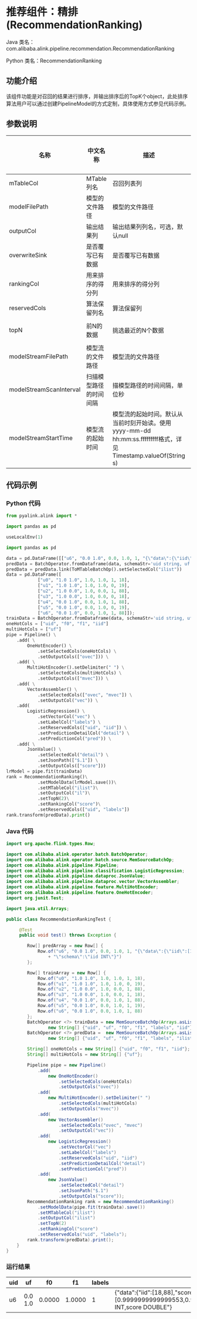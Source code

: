 # 推荐组件：精排 (RecommendationRanking)
Java 类名：com.alibaba.alink.pipeline.recommendation.RecommendationRanking

Python 类名：RecommendationRanking


## 功能介绍
该组件功能是对召回的结果进行排序，并输出排序后的TopK个object，此处排序算法用户可以通过创建PipelineModel的方式定制，具体使用方式参见代码示例。

## 参数说明

| 名称 | 中文名称 | 描述 | 类型 | 是否必须？ | 取值范围 | 默认值 |
| --- | --- | --- | --- | --- | --- | --- |
| mTableCol | MTable 列名 | 召回列表列 | String | ✓ |  |  |
| modelFilePath | 模型的文件路径 | 模型的文件路径 | String |  |  | null |
| outputCol | 输出结果列 | 输出结果列列名，可选，默认null | String |  |  | null |
| overwriteSink | 是否覆写已有数据 | 是否覆写已有数据 | Boolean |  |  | false |
| rankingCol | 用来排序的得分列 | 用来排序的得分列 | String |  |  | null |
| reservedCols | 算法保留列名 | 算法保留列 | String[] |  |  | null |
| topN | 前N的数据 | 挑选最近的N个数据 | Integer |  | x >= 1 | 10 |
| modelStreamFilePath | 模型流的文件路径 | 模型流的文件路径 | String |  |  | null |
| modelStreamScanInterval | 扫描模型路径的时间间隔 | 描模型路径的时间间隔，单位秒 | Integer |  |  | 10 |
| modelStreamStartTime | 模型流的起始时间 | 模型流的起始时间。默认从当前时刻开始读。使用yyyy-mm-dd hh:mm:ss.fffffffff格式，详见Timestamp.valueOf(String s) | String |  |  | null |


## 代码示例
### Python 代码
```python
from pyalink.alink import *

import pandas as pd

useLocalEnv(1)

import pandas as pd

data = pd.DataFrame([["u6", "0.0 1.0", 0.0, 1.0, 1, "{\"data\":{\"iid\":[18,19,88]},\"schema\":\"iid INT\"}"]])
predData = BatchOperator.fromDataframe(data, schemaStr='uid string, uf string, f0 double, f1 double, labels int, ilist string')
predData = predData.link(ToMTableBatchOp().setSelectedCol("ilist"))
data = pd.DataFrame([
            ["u0", "1.0 1.0", 1.0, 1.0, 1, 18],
			["u1", "1.0 1.0", 1.0, 1.0, 0, 19],
			["u2", "1.0 0.0", 1.0, 0.0, 1, 88],
			["u3", "1.0 0.0", 1.0, 0.0, 0, 18],
			["u4", "0.0 1.0", 0.0, 1.0, 1, 88],
			["u5", "0.0 1.0", 0.0, 1.0, 0, 19],
			["u6", "0.0 1.0", 0.0, 1.0, 1, 88]]);
trainData = BatchOperator.fromDataframe(data, schemaStr='uid string, uf string, f0 double, f1 double, labels int, iid string')
oneHotCols = ["uid", "f0", "f1", "iid"]
multiHotCols = ["uf"]
pipe = Pipeline() \
    .add( \
        OneHotEncoder() \
            .setSelectedCols(oneHotCols) \
			.setOutputCols(["ovec"])) \
    .add( \
		MultiHotEncoder().setDelimiter(" ") \
            .setSelectedCols(multiHotCols) \
            .setOutputCols(["mvec"])) \
	.add( \
		VectorAssembler() \
			.setSelectedCols(["ovec", "mvec"]) \
			.setOutputCol("vec")) \
	.add(
		LogisticRegression() \
            .setVectorCol("vec") \
			.setLabelCol("labels") \
			.setReservedCols(["uid", "iid"]) \
			.setPredictionDetailCol("detail") \
			.setPredictionCol("pred")) \
	.add( \
		JsonValue() \
			.setSelectedCol("detail") \
			.setJsonPath(["$.1"]) \
			.setOutputCols(["score"]))
lrModel = pipe.fit(trainData)
rank = RecommendationRanking()\
			.setModelData(lrModel.save())\
			.setMTableCol("ilist")\
			.setOutputCol("il")\
			.setTopN(2)\
			.setRankingCol("score")\
			.setReservedCols(["uid", "labels"])
rank.transform(predData).print()
```
### Java 代码
```java
import org.apache.flink.types.Row;

import com.alibaba.alink.operator.batch.BatchOperator;
import com.alibaba.alink.operator.batch.source.MemSourceBatchOp;
import com.alibaba.alink.pipeline.Pipeline;
import com.alibaba.alink.pipeline.classification.LogisticRegression;
import com.alibaba.alink.pipeline.dataproc.JsonValue;
import com.alibaba.alink.pipeline.dataproc.vector.VectorAssembler;
import com.alibaba.alink.pipeline.feature.MultiHotEncoder;
import com.alibaba.alink.pipeline.feature.OneHotEncoder;
import org.junit.Test;

import java.util.Arrays;

public class RecommendationRankingTest {

	 @Test
	 public void test() throws Exception {

		Row[] predArray = new Row[] {
			Row.of("u6", "0.0 1.0", 0.0, 1.0, 1, "{\"data\":{\"iid\":[18,19,88]},"
				+ "\"schema\":\"iid INT\"}")
		};

		Row[] trainArray = new Row[] {
			Row.of("u0", "1.0 1.0", 1.0, 1.0, 1, 18),
			Row.of("u1", "1.0 1.0", 1.0, 1.0, 0, 19),
			Row.of("u2", "1.0 0.0", 1.0, 0.0, 1, 88),
			Row.of("u3", "1.0 0.0", 1.0, 0.0, 1, 18),
			Row.of("u4", "0.0 1.0", 0.0, 1.0, 1, 88),
			Row.of("u5", "0.0 1.0", 0.0, 1.0, 1, 19),
			Row.of("u6", "0.0 1.0", 0.0, 1.0, 1, 88)
		};
		BatchOperator <?> trainData = new MemSourceBatchOp(Arrays.asList(trainArray),
				new String[] {"uid", "uf", "f0", "f1", "labels", "iid"});
		BatchOperator <?> predData =  new MemSourceBatchOp(Arrays.asList(predArray),
				new String[] {"uid", "uf", "f0", "f1", "labels", "ilist"});

		String[] oneHotCols = new String[] {"uid", "f0", "f1", "iid"};
		String[] multiHotCols = new String[] {"uf"};

		Pipeline pipe = new Pipeline()
			.add(
				new OneHotEncoder()
					.setSelectedCols(oneHotCols)
					.setOutputCols("ovec"))
			.add(
				new MultiHotEncoder().setDelimiter(" ")
					.setSelectedCols(multiHotCols)
					.setOutputCols("mvec"))
			.add(
				new VectorAssembler()
					.setSelectedCols("ovec", "mvec")
					.setOutputCol("vec"))
			.add(
				new LogisticRegression()
					.setVectorCol("vec")
					.setLabelCol("labels")
					.setReservedCols("uid", "iid")
					.setPredictionDetailCol("detail")
					.setPredictionCol("pred"))
			.add(
				new JsonValue()
					.setSelectedCol("detail")
					.setJsonPath("$.1")
					.setOutputCols("score"));
		RecommendationRanking rank = new RecommendationRanking()
			.setModelData(pipe.fit(trainData).save())
			.setMTableCol("ilist")
			.setOutputCol("ilist")
			.setTopN(2)
			.setRankingCol("score")
			.setReservedCols("uid", "labels");
		rank.transform(predData).print();
	}
}
```

### 运行结果
uid|uf|f0|f1|labels|ilist
---|---|---|---|------|-----
u6|0.0 1.0|0.0000|1.0000|1|{"data":{"iid":[18,88],"score":[0.9999999999999553,0.9999999999999472]},"schema":"iid INT,score DOUBLE"}
